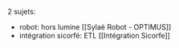 2 sujets:
- robot: hors lumine [[Sylaé Robot - OPTIMUS]]
- intégration sicorfé: ETL [[Intégration Sicorfe]]